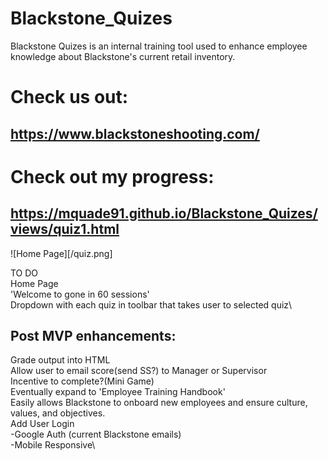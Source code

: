# Blackstone_Quizes

Blackstone Quizes is an internal training tool used to enhance employee knowledge about Blackstone's current retail inventory.

# Check us out:

## https://www.blackstoneshooting.com/

# Check out my progress:

## https://mquade91.github.io/Blackstone_Quizes/views/quiz1.html

![Home Page][/quiz.png]

TO DO\
Home Page\
'Welcome to gone in 60 sessions'\
Dropdown with each quiz in toolbar that
takes user to selected quiz\


## Post MVP enhancements:
Grade output into HTML\
Allow user to email score(send SS?) to Manager or Supervisor\
Incentive to complete?(Mini Game)\
Eventually expand to 'Employee Training Handbook'\
  Easily allows Blackstone to onboard new employees and ensure culture, values, and objectives.\
  Add User Login\
    -Google Auth (current Blackstone emails)\
  -Mobile Responsive\
